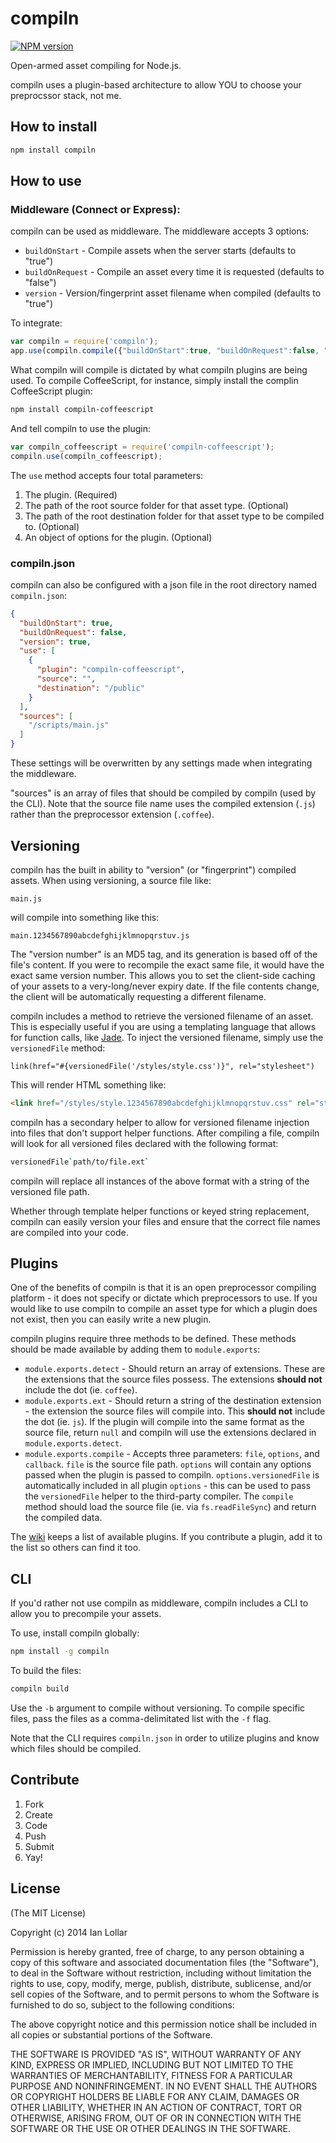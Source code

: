 # compiln

[![NPM version](https://badge.fury.io/js/compiln.png)](http://badge.fury.io/js/compiln)

Open-armed asset compiling for Node.js.

compiln uses a plugin-based architecture to allow YOU to choose your preprocssor stack, not me.

## How to install

```bash
npm install compiln
```

## How to use

### Middleware (Connect or Express):

compiln can be used as middleware. The middleware accepts 3 options:

* `buildOnStart` - Compile assets when the server starts (defaults to "true")
* `buildOnRequest` - Compile an asset every time it is requested (defaults to "false")
* `version` - Version/fingerprint asset filename when compiled (defaults to "true")

To integrate:

```js
var compiln = require('compiln');  
app.use(compiln.compile({"buildOnStart":true, "buildOnRequest":false, "version":true}));
```

What compiln will compile is dictated by what compiln plugins are being used. To compile CoffeeScript, for instance, simply install the complin CoffeeScript plugin:

```bash
npm install compiln-coffeescript
```

And tell compiln to use the plugin:

```js
var compiln_coffeescript = require('compiln-coffeescript');  
compiln.use(compiln_coffeescript);
```

The `use` method accepts four total parameters:

1. The plugin. (Required)
2. The path of the root source folder for that asset type. (Optional)
3. The path of the root destination folder for that asset type to be compiled to. (Optional)
4. An object of options for the plugin. (Optional)

### compiln.json

compiln can also be configured with a json file in the root directory named `compiln.json`:

```json
{  
  "buildOnStart": true,  
  "buildOnRequest": false,  
  "version": true,  
  "use": [  
    {  
      "plugin": "compiln-coffeescript",  
      "source": "",  
      "destination": "/public"  
    }
  ],  
  "sources": [  
    "/scripts/main.js"  
  ]  
}
```

These settings will be overwritten by any settings made when integrating the middleware.

"sources" is an array of files that should be compiled by compiln (used by the CLI). Note that the source file name uses the compiled extension (`.js`) rather than the preprocessor extension (`.coffee`).

##  Versioning

compiln has the built in ability to "version" (or "fingerprint") compiled assets. When using versioning, a source file like:

`main.js`

will compile into something like this:

`main.1234567890abcdefghijklmnopqrstuv.js`

The "version number" is an MD5 tag, and its generation is based off of the file's content. If you were to recompile the exact same file, it would have the exact same version number. This allows you to set the client-side caching of your assets to a very-long/never expiry date. If the file contents change, the client will be automatically requesting a different filename.

compiln includes a method to retrieve the versioned filename of an asset. This is especially useful if you are using a templating language that allows for function calls, like [Jade](https://github.com/visionmedia/jade). To inject the versioned filename, simply use the `versionedFile` method:

```jade
link(href="#{versionedFile('/styles/style.css')}", rel="stylesheet")
```

This will render HTML something like:

```html
<link href="/styles/style.1234567890abcdefghijklmnopqrstuv.css" rel="stylesheet">
```

compiln has a secondary helper to allow for versioned filename injection into files that don't support helper functions. After compiling a file, compiln will look for all versioned files declared with the following format:

```bash
versionedFile`path/to/file.ext`
```

compiln will replace all instances of the above format with a string of the versioned file path.

Whether through template helper functions or keyed string replacement, compiln can easily version your files and ensure that the correct file names are compiled into your code.

## Plugins

One of the benefits of compiln is that it is an open preprocessor compiling platform - it does not specify or dictate which preprocessors to use. If you would like to use compiln to compile an asset type for which a plugin does not exist, then you can easily write a new plugin.

compiln plugins require three methods to be defined. These methods should be made available by adding them to `module.exports`:

* `module.exports.detect` - Should return an array of extensions. These are the extensions that the source files possess. The extensions **should not** include the dot (ie. `coffee`).
* `module.exports.ext` - Should return a string of the destination extension - the extension the source files will compile into. This **should not** include the dot (ie. `js`). If the plugin will compile into the same format as the source file, return `null` and compiln will use the extensions declared in `module.exports.detect`.
* `module.exports.compile` - Accepts three parameters: `file`, `options`, and `callback`. `file` is the source file path. `options` will contain any options passed when the plugin is passed to compiln. `options.versionedFile` is automatically included in all plugin `options` - this can be used to pass the `versionedFile` helper to the third-party compiler. The `compile` method should load the source file (ie. via `fs.readFileSync`) and return the compiled data.

The [wiki](https://github.com/redhotvengeance/compiln/wiki) keeps a list of available plugins. If you contribute a plugin, add it to the list so others can find it too.

## CLI

If you'd rather not use compiln as middleware, compiln includes a CLI to allow you to precompile your assets.

To use, install compiln globally:

```bash
npm install -g compiln
```

To build the files:

```bash
compiln build
```

Use the `-b` argument to compile without versioning. To compile specific files, pass the files as a comma-delimitated list with the `-f` flag.

Note that the CLI requires `compiln.json` in order to utilize plugins and know which files should be compiled.

## Contribute

1. Fork
2. Create
3. Code
4. Push
5. Submit
6. Yay!

## License

(The MIT License)

Copyright (c) 2014 Ian Lollar

Permission is hereby granted, free of charge, to any person obtaining a copy of this software and associated documentation files (the "Software"), to deal in the Software without restriction, including without limitation the rights to use, copy, modify, merge, publish, distribute, sublicense, and/or sell copies of the Software, and to permit persons to whom the Software is furnished to do so, subject to the following conditions:

The above copyright notice and this permission notice shall be included in all copies or substantial portions of the Software.

THE SOFTWARE IS PROVIDED "AS IS", WITHOUT WARRANTY OF ANY KIND, EXPRESS OR IMPLIED, INCLUDING BUT NOT LIMITED TO THE WARRANTIES OF MERCHANTABILITY, FITNESS FOR A PARTICULAR PURPOSE AND NONINFRINGEMENT. IN NO EVENT SHALL THE AUTHORS OR COPYRIGHT HOLDERS BE LIABLE FOR ANY CLAIM, DAMAGES OR OTHER LIABILITY, WHETHER IN AN ACTION OF CONTRACT, TORT OR OTHERWISE, ARISING FROM, OUT OF OR IN CONNECTION WITH THE SOFTWARE OR THE USE OR OTHER DEALINGS IN THE SOFTWARE.
